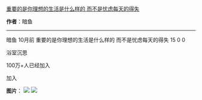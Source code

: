

[重要的是你理想的生活是什么样的 而不是忧虑每天的得失](https://m.okjike.com/originalPosts/66648e2f0a5cbfb896c05105?s=ewoidSI6ICI1N2Y0ZGFjYWI2YzFlNTEzMDBiMDQyNmQiCn0=)

**作者**：暗鱼

---

暗鱼
10月前
重要的是你理想的生活是什么样的
而不是忧虑每天的得失
15
0
0

浴室沉思

100万+人已经加入

加入

**图片**：
![](https://cdnv2.ruguoapp.com/FoqauuGagyMR3NLsxgkCJLFy1-Tdv3.jpg?imageMogr2/auto-orient/thumbnail/1500x2000%3E/interlace/1)
![](https://cdnv2.ruguoapp.com/FuuIRn9tsENYknVG1MDEORHroP91.png?imageMogr2/auto-orient/heic-exif/1/format/jpeg/thumbnail/120x120%3E)